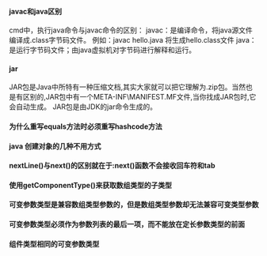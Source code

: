 ####  javac和java区别
cmd中，执行java命令与javac命令的区别：
javac：是编译命令，将java源文件编译成.class字节码文件。
例如：javac hello.java 
将生成hello.class文件
java：是运行字节码文件；由java虚拟机对字节码进行解释和运行。
#### jar
JAR包是Java中所特有一种压缩文档,其实大家就可以把它理解为.zip包。当然也是有区别的,JAR包中有一个META-INF\MANIFEST.MF文件,当你找成JAR包时,它会自动生成。
JAR包是由JDK的jar命令生成的。
####  为什么重写equals方法时必须重写hashcode方法
#### java 创建对象的几种不用方式
#### nextLine()与next()的区别就在于:next()函数不会接收回车符和tab
#### 使用getComponentType()来获取数组类型的子类型
#### 可变参数类型是兼容数组类型参数的，但是数组类型参数却无法兼容可变类型参数
#### 可变参数类型必须作为参数列表的最后一项，而不能放在定长参数类型的前面
#### 组件类型相同的可变参数类型
<!--stackedit_data:
eyJoaXN0b3J5IjpbLTE2MDQ2OTk4OTAsLTQxNDQ4NjA2NywtMT
QxMTYyNzQ2NCw2NjYzMDc3MjYsLTk4MTI5ODIyLC0xNzA4Mzg2
OTk2XX0=
-->